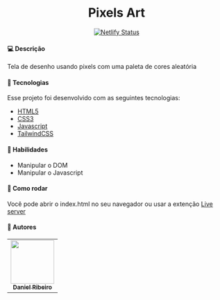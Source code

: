 <h1 align="center">Pixels Art</h1>

<div align="center">

[![Netlify Status](https://api.netlify.com/api/v1/badges/ff6b4c37-11b0-4f2d-a3db-681592563047/deploy-status)](https://app.netlify.com/sites/defauth98-pixels-art/deploys)

</div>

#### :computer: Descrição

Tela de desenho usando pixels com uma paleta de cores aleatória

#### :nut_and_bolt: Tecnologias

Esse projeto foi desenvolvido com as seguintes tecnologias:

- [HTML5][html]
- [CSS3][css]
- [Javascript][js]
- [TailwindCSS][tail]

[html]: https://developer.mozilla.org/pt-BR/docs/Web/HTML
[css]: https://developer.mozilla.org/pt-BR/docs/Web/CSS
[js]: https://developer.mozilla.org/pt-BR/docs/Web/JavaScript
[tail]: https://tailwindcss.com/

#### :star2: Habilidades

- Manipular o DOM
- Manipular o Javascript

#### :thinking: Como rodar

Você pode abrir o index.html no seu navegador ou usar a extenção [Live server]("https://marketplace.visualstudio.com/items?itemName=ritwickdey.LiveServer")

#### :bust_in_silhouette: Autores

<table>
  <tr>
    <td align="center">
      <a href="https://github.com/defauth98">
        <img src="https://avatars.githubusercontent.com/u/52966246?v=4" width="100px;" alt=""/>
        <br />
          <sub>
            <b>Daniel Ribeiro</b>
          </sub>
      </a>
    </td>
  </tr>
</table>
